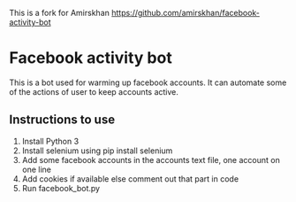 This is a fork for Amirskhan https://github.com/amirskhan/facebook-activity-bot

# Facebook activity bot
This is a bot used for warming up facebook accounts. It can automate some of the actions of user to keep accounts active.

## Instructions to use
1. Install Python 3
2. Install selenium using pip install selenium
3. Add some facebook accounts in the accounts text file, one account on one line
4. Add cookies if available else comment out that part in code
4. Run facebook_bot.py
